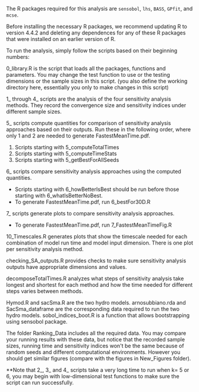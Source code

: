 The R packages required for this analysis are `sensobol`, `lhs`, `BASS`, `GPfit`, and `mcse`. 

Before installing the necessary R packages, we recommend updating R to version 4.4.2 and deleting any dependences for any of these R packages that were installed on an earlier version of R.

To run the analysis, simply follow the scripts based on their beginning numbers:

0_library.R is the script that loads all the packages, functions and parameters. You may change the test function to use or the testing dimensions or the sample sizes in this script. (you also define the working directory here, essentially you only to make changes in this script)

1_ through 4_ scripts are the analysis of the four sensitivity analysis methods. They record the convergence size and sensitivity indices under different sample sizes.

5_ scripts compute quantities for comparison of sensitivity analysis approaches based on their outputs. Run these in the following order, where only 1 and 2 are needed to generate FastestMeanTime.pdf.
1. Scripts starting with 5_computeTotalTimes
2. Scripts starting with 5_computeTimeStats
3. Scripts starting with 5_getBestForAllSeeds

6_ scripts compare sensitivity analysis approaches using the computed quantities.
- Scripts starting with 6_howBetterIsBest should be run before those starting with 6_whatIsBetterNoBest.
- To generate FastestMeanTime.pdf, run 6_bestFor30D.R

7_ scripts generate plots to compare sensitivity analysis approaches.
- To generate FastestMeanTime.pdf, run 7_FastestMeanTimeFig.R

10_Timescales.R generates plots that show the timescale needed for each combination of model run time and model input dimension. There is one plot per sensitivity analysis method.

checking_SA_outputs.R provides checks to make sure sensitivity analysis outputs have appropriate dimensions and values.

decomposeTotalTimes.R analyzes what steps of sensitivity analysis take longest and shortest for each method and how the time needed for different steps varies between methods.

Hymod.R and sacSma.R are the two hydro models. arnosubbiano.rda and SacSma_dataframe are the corresponding data required to run the two hydro models. sobol_indices_boot.R is a function that allows bootstrapping using sensobol package.

The folder Ranking_Data includes all the required data. You may compare your running results with these data, but notice that the recorded sample sizes, running time and sensitivity indices won't be the same because of random seeds and different computational environments. However you should get similar figures (compare with the figures in New_Figures folder).

**Note that 2_, 3_ and 4_ scripts take a very long time to run when k= 5 or 6, you may begin with low-dimensional test functions to make sure the script can run successfully.
